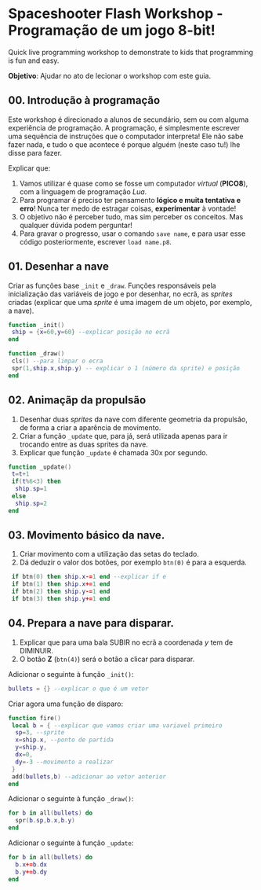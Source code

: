 # Spaceshooter Flash Workshop - Programação de um jogo 8-bit!
Quick live programming workshop to demonstrate to kids that programming is fun and easy.

**Objetivo**: Ajudar no ato de lecionar o workshop com este guia.

## 00. Introdução à programação

Este workshop é direcionado a alunos de secundário, sem ou com alguma experiência de programação. A programação, é simplesmente escrever uma sequência de instruções que o computador interpreta! Ele não sabe fazer nada, e tudo o que acontece é porque alguém (neste caso tu!) lhe disse para fazer.

Explicar que:
1. Vamos utilizar é quase como se fosse um computador *virtual* (**PICO8**), com a linguagem de programação *Lua*.
2. Para programar é preciso ter pensamento **lógico e muita tentativa e erro**! Nunca ter medo de estragar coisas, **experimentar** à vontade!
3. O objetivo não é perceber tudo, mas sim perceber os conceitos. Mas qualquer dúvida podem perguntar!
4. Para gravar o progresso, usar o comando `save name`, e para usar esse código posteriormente, escrever `load name.p8`. 

## 01. Desenhar a nave

Criar as funções base `_init` e `_draw`. Funções responsáveis pela inicialização das variáveis de jogo e por desenhar, no ecrã, as *sprites* criadas (explicar que uma *sprite* é uma imagem de um objeto, por exemplo, a nave).

```lua
function _init()
 ship = {x=60,y=60} --explicar posição no ecrã
end

function _draw()
 cls() --para limpar o ecra
 spr(1,ship.x,ship.y) -- explicar o 1 (número da sprite) e posição
end
```

## 02. Animaçãp da propulsão

1. Desenhar duas *sprites* da nave com diferente geometria da propulsão, de forma a criar a aparência de movimento. 
2. Criar a função `_update` que, para já, será utilizada apenas para ir trocando entre as duas sprites da nave.
3. Explicar que função `_update` é chamada 30x por segundo.

```lua
function _update()
 t=t+1
 if(t%6<3) then
  ship.sp=1
 else
  ship.sp=2
end
```

## 03. Movimento básico da nave.

1. Criar movimento com a utilização das setas do teclado.
2. Dá deduzir o valor dos botões, por exemplo `btn(0)` é para a esquerda. 

```lua
 if btn(0) then ship.x-=1 end --explicar if e 
 if btn(1) then ship.x+=1 end
 if btn(2) then ship.y-=1 end
 if btn(3) then ship.y+=1 end
```
  
## 04. Prepara a nave para disparar.

1. Explicar que para uma bala SUBIR no ecrã a coordenada *y* tem de DIMINUIR. 
2. O botão **Z** (`btn(4)`) será o botão a clicar para disparar.

Adicionar o seguinte à função `_init()`:
```lua
bullets = {} --explicar o que é um vetor
```

Criar agora uma função de disparo:
```lua
function fire()
 local b = { --explicar que vamos criar uma variavel primeiro
  sp=3, --sprite
  x=ship.x, --ponto de partida
  y=ship.y,
  dx=0,
  dy=-3 --movimento a realizar
 }
 add(bullets,b) --adicionar ao vetor anterior
end
```

Adicionar o seguinte à função `_draw()`:
```lua
for b in all(bullets) do 
  spr(b.sp,b.x,b.y)
end
```

Adicionar o seguinte à função `_update`:
```lua
for b in all(bullets) do
  b.x+=b.dx
  b.y+=b.dy
end
```
